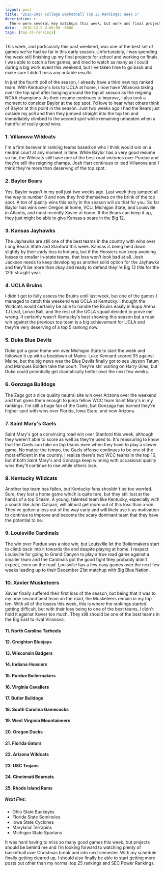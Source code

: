 ```yaml
---
layout: post
title: "2016-2017 College Basketball Top 25 Rankings: Week 5"
description: >
  There were several key matchups this week, but work and final projects forced me to miss watching them.
date:   2016-12-5 2:00:00 -0600
tags: [top-25-rankings]
---
```

This week, and particularly this past weekend, was one of the best set of games we've had so far in this early season. Unfortunately, I was spending the week still finishing up my final projects for school and working on finals. I was able to catch a few games, and tried to watch as many as I could during a big work event this weekend, but I've taken time to go back and make sure I didn't miss any notable results.

In just the fourth poll of the season, I already have a third new top ranked team. With Kentucky's loss to UCLA at home, I now have Villanova taking over the top spot after hanging around the top all season as the reigning NCAA champions. As their resume continues to improve, I also took a moment to consider Baylor at the top spot. I'd love to hear what others think of Baylor at this point in the season. Just two weeks ago I had the Bears just outside my poll and then they jumped straight into the top ten and immediately climbed to the second spot while remaining unbeaten when a handful of really good wins.

### 1. Villanova Wildcats
I'm a firm believer in ranking teams based on who I think would win on a neutral court at any moment in time. While Baylor has a very good resume so far, the Wildcats still have one of the best road victories over Purdue and they're still the reigning champs. Josh Hart continues to lead Villanova and I think they're more than deserving of the top spot.

### 2. Baylor Bears
Yes, Baylor wasn't in my poll just two weeks ago. Last week they jumped all the way to number 8 and now they find themselves on the brink of the top spot. A ton of quality wins this early in the season will do that for you. So far Baylor has wins over Oregon at home, VCU, Michigan State, and Louisville in Atlantis, and most recently Xavier at home. If the Bears can keep it up, they just might be able to give Kansas a scare in the Big 12.

### 3. Kansas Jayhawks
The Jayhawks are still one of the best teams in the country with wins over Long Beach State and Stanford this week. Kansas is being held down slightly by their early loss to Indiana, but if the Hoosiers can keep avoiding losses to smaller in-state teams, that loss won't look bad at all. Josh Jackson needs to keep developing as another solid option for the Jayhawks and they'll be more than okay and ready to defend they're Big 12 title for the 12th straight year.

### 4. UCLA Bruins
I didn't get to fully assess the Bruins until last week, but one of the games I managed to catch this weekend was UCLA at Kentucky. I thought the Wildcats would certainly be able to handle the Bruins easily in Rupp Arena. TJ Leaf, Lonzo Ball, and the rest of the UCLA squad decided to prove me wrong. It certainly wasn't Kentucky's best showing this season but a road win against the previous top team is a big achievement for UCLA and they're very deserving of a top 5 ranking now.

### 5. Duke Blue Devils
Duke got a good home win over Michigan State to start the week and followed it up with a beatdown of Maine. Luke Kennard scored 35 against Maine, but the big news was the Blue Devils finally got to see Jayson Tatum and Marques Bolden take the court. They're still waiting on Harry Giles, but Duke could potentially get dramatically better over the next few weeks.

### 6. Gonzaga Bulldogs
The Zags got a nice quality neutral site win over Arizona over the weekend and that gives them enough to jump fellow WCC team Saint Mary's in my rankings. I'm still a huge fan of the Gaels, but Gonzaga has earned they're higher spot with wins over Florida, Iowa State, and now Arizona.

### 7. Saint Mary's Gaels
Saint Mary's got a convincing road win over Stanford this week, although they weren't able to score as well as they're used to. It's reassuring to know that the Gaels can take on top teams even when they have to play a slower game. No matter the tempo, the Gaels offense continues to be one of the most efficient in the country. I realize there's two WCC teams in the top 10, but if both Saint Mary's and Gonzaga keep winning with occasional quality wins they'll continue to rise while others lose.

### 8. Kentucky Wildcats
Another top team has fallen, but Kentucky fans shouldn't be too worried. Sure, they lost a home game which is quite rare, but they still lost at the hands of a top 5 team. A young, talented team like Kentucky, especially with a coach like John Calipari, will almost get more out of this loss than a win. They've gotten a loss out of the way early and will likely use it as motivation to continue to improve and become the scary dominant team that they have the potential to be.

### 9. Louisville Cardinals
The win over Purdue was a nice win, but Louisville let the Boilermakers start to climb back into it towards the end despite playing at home. I respect Louisville for going to Grand Canyon to play a true road game against a smaller team and the Cardinals got the good fight they probably didn't expect, even on the road. Louisville has a few easy games over the next few weeks leading up to their December 21st matchup with Big Blue Nation.

### 10. Xavier Musketeers
Xavier finally suffered their first loss of the season, but being that it was to my now second best team on the road, the Musketeers remain in my top ten. With all of the losses this week, this is where the rankings started getting difficult, but with their loss being to one of the best teams, I didn't hold it against Xavier too much. They still should be one of the best teams in the Big East to rival Villanova.

#### 11. North Carolina Tarheels

#### 12. Creighton Bluejays

#### 13. Wisconsin Badgers

#### 14. Indiana Hoosiers

#### 15. Purdue Boilermakers

#### 16. Virginia Cavaliers

#### 17. Butler Bulldogs

#### 18. South Carolina Gamecocks

#### 19. West Virginia Mountaineers

#### 20. Oregon Ducks

#### 21. Florida Gators

#### 22. Arizona Wildcats

#### 23. USC Trojans

#### 24. Cincinnati Bearcats

#### 25. Rhode Island Rams

##### Next Five:
- Ohio State Buckeyes
- Florida State Seminoles
- Iowa State Cyclones
- Maryland Terrapins
- Michigan State Spartans

It was hard having to miss so many good games this week, but projects should be behind me and I'm looking forward to watching plenty of basketball over Christmas break and into next semester. With my schedule finally getting cleared up, I should also finally be able to start getting more posts out other than my normal top 25 rankings and SEC Power Rankings.
